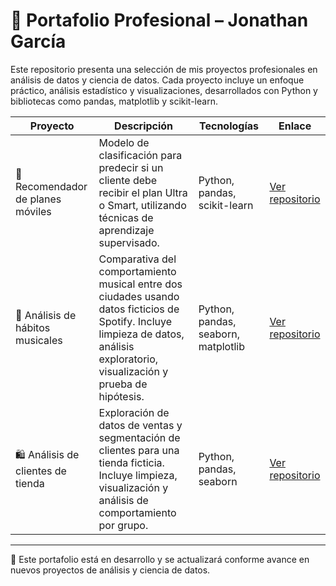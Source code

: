 # 💼 Portafolio Profesional – Jonathan García

Este repositorio presenta una selección de mis proyectos profesionales en análisis de datos y ciencia de datos. Cada proyecto incluye un enfoque práctico, análisis estadístico y visualizaciones, desarrollados con Python y bibliotecas como pandas, matplotlib y scikit-learn.

| Proyecto | Descripción | Tecnologías | Enlace |
|----------|-------------|-------------|--------|
| 📱 Recomendador de planes móviles | Modelo de clasificación para predecir si un cliente debe recibir el plan Ultra o Smart, utilizando técnicas de aprendizaje supervisado. | Python, pandas, scikit-learn | [Ver repositorio](https://github.com/JonathanGH248/megaline-plan-recommendation) |
| 🎵 Análisis de hábitos musicales | Comparativa del comportamiento musical entre dos ciudades usando datos ficticios de Spotify. Incluye limpieza de datos, análisis exploratorio, visualización y prueba de hipótesis. | Python, pandas, seaborn, matplotlib | [Ver repositorio](https://github.com/JonathanGH248/spotify-habits-city-comparison) |
| 🛍️ Análisis de clientes de tienda | Exploración de datos de ventas y segmentación de clientes para una tienda ficticia. Incluye limpieza, visualización y análisis de comportamiento por grupo. | Python, pandas, seaborn | [Ver repositorio](https://github.com/JonathanGH248/analisis-clientes-store1) |

---

📌 Este portafolio está en desarrollo y se actualizará conforme avance en nuevos proyectos de análisis y ciencia de datos.
